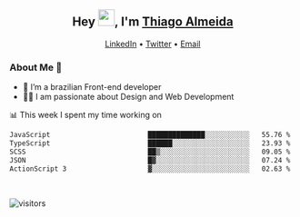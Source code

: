

<h2 align="center">Hey <img src="https://github.com/TheDudeThatCode/TheDudeThatCode/blob/master/Assets/Hi.gif" width="29">, I'm <a href="https://www.linkedin.com/in/thiago-almeida-69785569/">Thiago Almeida</a></h2>
<p align="center">
  <a href="https://www.linkedin.com/in/thiago-almeida-69785569/">LinkedIn</a> •
  <a href="https://twitter.com/thiagoloal">Twitter</a> •
  <a href="mailto:thiagoloal@gmail.com">Email</a>
</p>

### About Me 🚀
- 🌱  I’m a brazilian Front-end developer</br>
- 👨‍💻  I am passionate about Design and Web Development</br>

<!-- ![Thiago Almeida github stats](https://github-readme-stats.vercel.app/api?username=thiagoloal&show_icons=true&hide_border=true)&nbsp;&nbsp; -->

📊 This week I spent my time working on
<!--START_SECTION:waka-->

```txt
JavaScript                        ██████████████░░░░░░░░░░░   55.76 %
TypeScript                        ██████░░░░░░░░░░░░░░░░░░░   23.93 %
SCSS                              ██▒░░░░░░░░░░░░░░░░░░░░░░   09.05 %
JSON                              █▓░░░░░░░░░░░░░░░░░░░░░░░   07.24 %
ActionScript 3                    ▓░░░░░░░░░░░░░░░░░░░░░░░░   02.63 %
```

<!--END_SECTION:waka-->

<br />

![visitors](https://visitor-badge.laobi.icu/badge?page_id=thiagoloal.thiagoloal)
